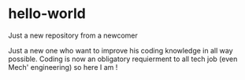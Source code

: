 # hello-world
Just a new repository from a newcomer

Just a new one who want to improve his coding knowledge in all way possible. 
Coding is now an obligatory requierment to all tech job (even Mech' engineering) so here I am ! 
